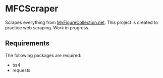 # MFCScraper
Scrapes everything from [MyFigureCollection.net](https://myfigurecollection.net/). This project is created to practice web scraping. Work in progress.

## Requirements
The following packages are required:
* bs4
* requests

